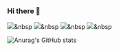 ### Hi there 👋

<!--
**bidulki-99/bidulki-99** is a ✨ _special_ ✨ repository because its `README.md` (this file) appears on your GitHub profile.

Here are some ideas to get you started:

- 🔭 I’m currently working on ... 
- 🌱 I’m currently learning ...
- 👯 I’m looking to collaborate on ...
- 🤔 I’m looking for help with ...
- 💬 Ask me about ...
- 📫 How to reach me: ...
- 😄 Pronouns: ...
- ⚡ Fun fact: ...
-->

<img src="https://img.shields.io/badge/Python-3766AB?style=flat-square&logo=Python&logoColor=white"/></a>&nbsp 
<img src="https://img.shields.io/badge/C-A8B9CC?style=flat-square&logo=Python&logoColor=white"/></a>&nbsp 
<img src="https://img.shields.io/badge/C++-00599C?style=flat-square&logo=Python&logoColor=white"/></a>&nbsp
<img src="https://img.shields.io/badge/R-276DC3?style=flat-square&logo=Python&logoColor=white"/></a>&nbsp 


![Anurag's GitHub stats](https://github-readme-stats.vercel.app/api?username=bidulki-99&show_icons=true&theme=radical)
